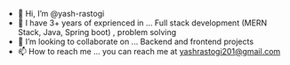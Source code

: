 - 👋 Hi, I’m @yash-rastogi
- 👀 I have 3+ years of exprienced in ... Full stack development (MERN Stack, Java, Spring boot) , problem solving
- 💞️ I’m looking to collaborate on ... Backend and frontend projects
- 📫 How to reach me ... you can reach me at yashrastogi201@gmail.com

<!---
yash-gif/yash-gif is a ✨ special ✨ repository because its `README.md` (this file) appears on your GitHub profile.
You can click the Preview link to take a look at your changes.
--->

